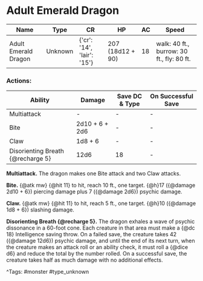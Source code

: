 # Adult Emerald Dragon

| Name | Type | CR | HP | AC | Speed |
|------|------|----|----|----|-------|
| Adult Emerald Dragon | Unknown | {'cr': '14', 'lair': '15'} | 207 (18d12 + 90) | 18 | walk: 40 ft., burrow: 30 ft., fly: 80 ft. |

### Actions:

| Ability | Damage | Save DC & Type | On Successful Save |
|---------|--------|----------------|--------------------|
| Multiattack | - | - | - |
| Bite | 2d10 + 6 + 2d6 | - | - |
| Claw | 1d8 + 6 | - | - |
| Disorienting Breath {@recharge 5} | 12d6 | 18 | - |


**Multiattack.** The dragon makes one Bite attack and two Claw attacks.

**Bite.** {@atk mw} {@hit 11} to hit, reach 10 ft., one target. {@h}17 ({@damage 2d10 + 6}) piercing damage plus 7 ({@damage 2d6}) psychic damage.

**Claw.** {@atk mw} {@hit 11} to hit, reach 5 ft., one target. {@h}10 ({@damage 1d8 + 6}) slashing damage.

**Disorienting Breath {@recharge 5}.** The dragon exhales a wave of psychic dissonance in a 60-foot cone. Each creature in that area must make a {@dc 18} Intelligence saving throw. On a failed save, the creature takes 42 ({@damage 12d6}) psychic damage, and until the end of its next turn, when the creature makes an attack roll or an ability check, it must roll a {@dice d6} and reduce the total by the number rolled. On a successful save, the creature takes half as much damage with no additional effects.

^Tags: #monster #type_unknown